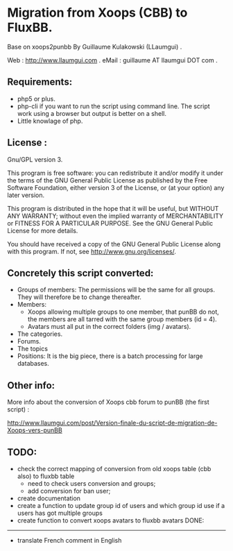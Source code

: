 Migration from Xoops (CBB) to FluxBB.
=====================================

Base on xoops2punbb
By Guillaume Kulakowski (LLaumgui) .

Web : 	http://www.llaumgui.com .
eMail : guillaume AT llaumgui DOT com .

Requirements:
--------------

* php5 or plus.
* php-cli if you want to run the script using command line.
The script work using a browser but output is better on a shell.
* Little knowlage of php.


License :
---------

Gnu/GPL version 3.

This program is free software: you can redistribute it and/or modify
it under the terms of the GNU General Public License as published by
the Free Software Foundation, either version 3 of the License, or
(at your option) any later version.

This program is distributed in the hope that it will be useful,
but WITHOUT ANY WARRANTY; without even the implied warranty of
MERCHANTABILITY or FITNESS FOR A PARTICULAR PURPOSE.  See the
GNU General Public License for more details.

You should have received a copy of the GNU General Public License
along with this program.  If not, see <http://www.gnu.org/licenses/>.

Concretely this script converted:
---------------------------------

* Groups of members: The permissions will be the same for all groups.
	They will therefore be to change thereafter.
* Members:
	- Xoops allowing multiple groups to one member, that punBB do not, the members are all tarred with the same group members (id = 4).
	- Avatars must all put in the correct folders (img / avatars).
* The categories.
* Forums.
* The topics
* Positions: It is the big piece, there is a batch processing for large databases.

Other info:
-----------

More info about the conversion of Xoops cbb forum to punBB (the first script) :

http://www.llaumgui.com/post/Version-finale-du-script-de-migration-de-Xoops-vers-punBB 


TODO:
-----
* check the correct mapping of conversion from old xoops table (cbb also) to fluxbb table
	- need to check users conversion and groups;
	- add conversion for ban user;
* create documentation
* create a function to update group id of users and which group id use if a users has got multiple groups
* create function to convert xoops avatars to fluxbb avatars
DONE:
-----
* translate French comment in English
